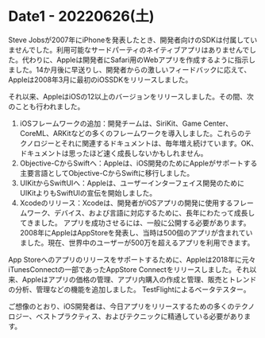 # Date1 - 20220626(土)

Steve Jobsが2007年にiPhoneを発表したとき、開発者向けのSDKは付属していませんでした。利用可能なサードパーティのネイティブアプリはありませんでした。代わりに、Appleは開発者にSafari用のWebアプリを作成するように指示しました。14か月後に早送りし、開発者からの激しいフィードバックに応えて、Appleは2008年3月に最初のiOSSDKをリリースしました。

それ以来、AppleはiOSの12以上のバージョンをリリースしました。その間、次のことも行われました。

1. iOSフレームワークの追加：開発チームは、SiriKit、Game Center、CoreML、ARKitなどの多くのフレームワークを導入しました。これらのテクノロジーとそれに関連するドキュメントは、毎年増え続けています。OK、ドキュメントは思ったほど速く成長しないかもしれません。
2. Objective-CからSwiftへ：Appleは、iOS開発のためにAppleがサポートする主要言語としてObjective-CからSwiftに移行しました。
3. UIKitからSwiftUIへ：Appleは、ユーザーインターフェイス開発のためにUIKitよりもSwiftUIの宣伝を開始しました。
4. Xcodeのリリース：Xcodeは、開発者がiOSアプリの開発に使用するフレームワーク、デバイス、および言語に対応するために、長年にわたって成長してきました。
アプリを成功させるには、一般に公開する必要があります。2008年にAppleはAppStoreを発表し、当時は500個のアプリが含まれていました。現在、世界中のユーザーが500万を超えるアプリを利用できます。

App Storeへのアプリのリリースをサポートするために、Appleは2018年に元々iTunesConnectの一部であったAppStore Connectをリリースしました。それ以来、Appleはアプリの価格の管理、アプリ内購入の作成と管理、販売とトレンドの分析、管理などの機能を追加しました。 TestFlightによるベータテスター。

ご想像のとおり、iOS開発者は、今日アプリをリリースするための多くのテクノロジー、ベストプラクティス、およびテクニックに精通している必要があります。